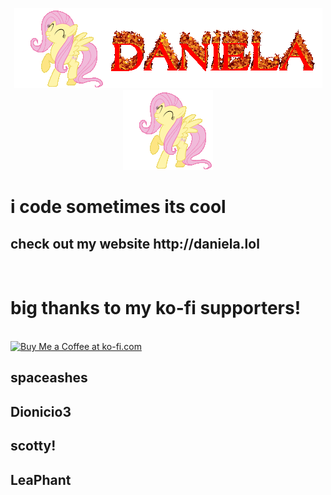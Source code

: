 <p align="center">
<img src="dance.gif" alt="fluttershy dancing"/><img src="daniela.gif" alt="DANIELA"/><img src="dance.gif" alt="fluttershy dancing"/>
<h1>i code sometimes its cool</h1>
<h2>check out my website http://daniela.lol</h2>
<br>
<h1>big thanks to my ko-fi supporters!</h1><br>
<a href='https://ko-fi.com/G2G1ZERWL' target='_blank'><img height='36' style='border:0px;height:36px;' src='https://storage.ko-fi.com/cdn/kofi3.png?v=3' border='0' alt='Buy Me a Coffee at ko-fi.com' /></a>
<h2>spaceashes</h2>
<h2>Dionicio3</h2>
<h2>scotty!</h2>
<h2>LeaPhant</h2>
<br>
</p>
